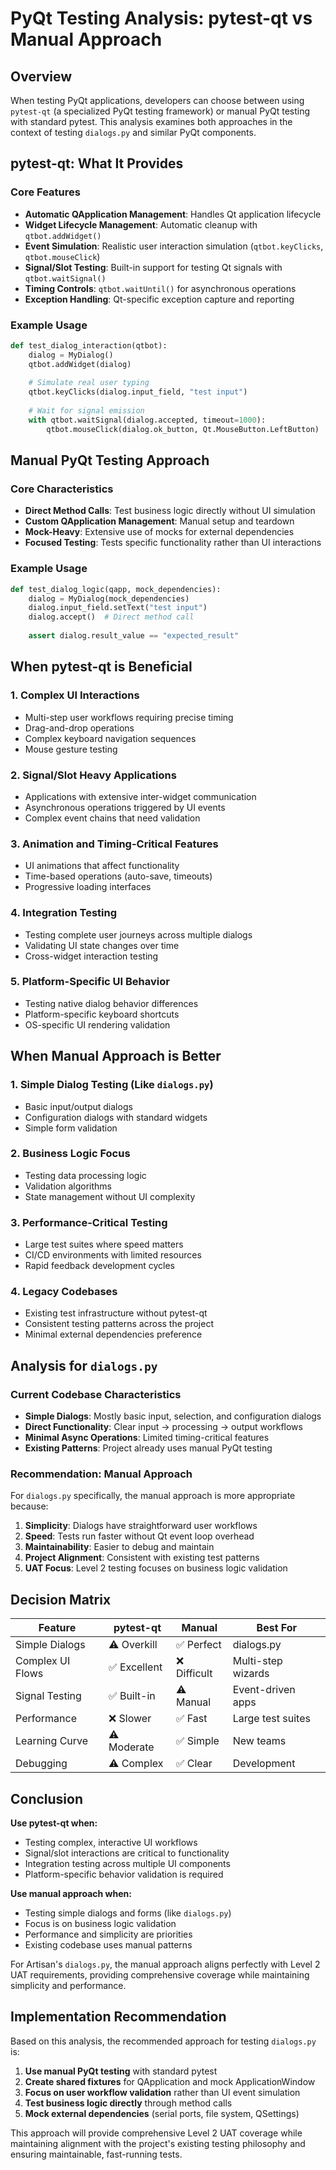 # PyQt Testing Analysis: pytest-qt vs Manual Approach

## Overview

When testing PyQt applications, developers can choose between using `pytest-qt` (a specialized PyQt testing framework) or manual PyQt testing with standard pytest. This analysis examines both approaches in the context of testing `dialogs.py` and similar PyQt components.

## pytest-qt: What It Provides

### Core Features
- **Automatic QApplication Management**: Handles Qt application lifecycle
- **Widget Lifecycle Management**: Automatic cleanup with `qtbot.addWidget()`
- **Event Simulation**: Realistic user interaction simulation (`qtbot.keyClicks`, `qtbot.mouseClick`)
- **Signal/Slot Testing**: Built-in support for testing Qt signals with `qtbot.waitSignal()`
- **Timing Controls**: `qtbot.waitUntil()` for asynchronous operations
- **Exception Handling**: Qt-specific exception capture and reporting

### Example Usage
```python
def test_dialog_interaction(qtbot):
    dialog = MyDialog()
    qtbot.addWidget(dialog)
    
    # Simulate real user typing
    qtbot.keyClicks(dialog.input_field, "test input")
    
    # Wait for signal emission
    with qtbot.waitSignal(dialog.accepted, timeout=1000):
        qtbot.mouseClick(dialog.ok_button, Qt.MouseButton.LeftButton)
```

## Manual PyQt Testing Approach

### Core Characteristics
- **Direct Method Calls**: Test business logic directly without UI simulation
- **Custom QApplication Management**: Manual setup and teardown
- **Mock-Heavy**: Extensive use of mocks for external dependencies
- **Focused Testing**: Tests specific functionality rather than UI interactions

### Example Usage
```python
def test_dialog_logic(qapp, mock_dependencies):
    dialog = MyDialog(mock_dependencies)
    dialog.input_field.setText("test input")
    dialog.accept()  # Direct method call
    
    assert dialog.result_value == "expected_result"
```

## When pytest-qt is Beneficial

### 1. **Complex UI Interactions**
- Multi-step user workflows requiring precise timing
- Drag-and-drop operations
- Complex keyboard navigation sequences
- Mouse gesture testing

### 2. **Signal/Slot Heavy Applications**
- Applications with extensive inter-widget communication
- Asynchronous operations triggered by UI events
- Complex event chains that need validation

### 3. **Animation and Timing-Critical Features**
- UI animations that affect functionality
- Time-based operations (auto-save, timeouts)
- Progressive loading interfaces

### 4. **Integration Testing**
- Testing complete user journeys across multiple dialogs
- Validating UI state changes over time
- Cross-widget interaction testing

### 5. **Platform-Specific UI Behavior**
- Testing native dialog behavior differences
- Platform-specific keyboard shortcuts
- OS-specific UI rendering validation

## When Manual Approach is Better

### 1. **Simple Dialog Testing** (Like `dialogs.py`)
- Basic input/output dialogs
- Configuration dialogs with standard widgets
- Simple form validation

### 2. **Business Logic Focus**
- Testing data processing logic
- Validation algorithms
- State management without UI complexity

### 3. **Performance-Critical Testing**
- Large test suites where speed matters
- CI/CD environments with limited resources
- Rapid feedback development cycles

### 4. **Legacy Codebases**
- Existing test infrastructure without pytest-qt
- Consistent testing patterns across the project
- Minimal external dependencies preference

## Analysis for `dialogs.py`

### Current Codebase Characteristics
- **Simple Dialogs**: Mostly basic input, selection, and configuration dialogs
- **Direct Functionality**: Clear input → processing → output workflows
- **Minimal Async Operations**: Limited timing-critical features
- **Existing Patterns**: Project already uses manual PyQt testing

### Recommendation: Manual Approach

For `dialogs.py` specifically, the manual approach is more appropriate because:

1. **Simplicity**: Dialogs have straightforward user workflows
2. **Speed**: Tests run faster without Qt event loop overhead
3. **Maintainability**: Easier to debug and maintain
4. **Project Alignment**: Consistent with existing test patterns
5. **UAT Focus**: Level 2 testing focuses on business logic validation

## Decision Matrix

| Feature | pytest-qt | Manual | Best For |
|---------|-----------|---------|----------|
| Simple Dialogs | ⚠️ Overkill | ✅ Perfect | dialogs.py |
| Complex UI Flows | ✅ Excellent | ❌ Difficult | Multi-step wizards |
| Signal Testing | ✅ Built-in | ⚠️ Manual | Event-driven apps |
| Performance | ❌ Slower | ✅ Fast | Large test suites |
| Learning Curve | ⚠️ Moderate | ✅ Simple | New teams |
| Debugging | ⚠️ Complex | ✅ Clear | Development |

## Conclusion

**Use pytest-qt when:**
- Testing complex, interactive UI workflows
- Signal/slot interactions are critical to functionality
- Integration testing across multiple UI components
- Platform-specific behavior validation is required

**Use manual approach when:**
- Testing simple dialogs and forms (like `dialogs.py`)
- Focus is on business logic validation
- Performance and simplicity are priorities
- Existing codebase uses manual patterns

For Artisan's `dialogs.py`, the manual approach aligns perfectly with Level 2 UAT requirements, providing comprehensive coverage while maintaining simplicity and performance.

## Implementation Recommendation

Based on this analysis, the recommended approach for testing `dialogs.py` is:

1. **Use manual PyQt testing** with standard pytest
2. **Create shared fixtures** for QApplication and mock ApplicationWindow
3. **Focus on user workflow validation** rather than UI event simulation
4. **Test business logic directly** through method calls
5. **Mock external dependencies** (serial ports, file system, QSettings)

This approach will provide comprehensive Level 2 UAT coverage while maintaining alignment with the project's existing testing philosophy and ensuring maintainable, fast-running tests.
